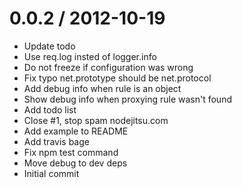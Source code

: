 
0.0.2 / 2012-10-19 
==================

  * Update todo
  * Use req.log insted of logger.info
  * Do not freeze if configuration was wrong
  * Fix typo net.prototype should be net.protocol
  * Add debug info when rule is an object
  * Show debug info when proxying rule wasn't found
  * Add todo list
  * Close #1, stop spam nodejitsu.com
  * Add example to README
  * Add travis bage
  * Fix npm test command
  * Move debug to dev deps
  * Initial commit
